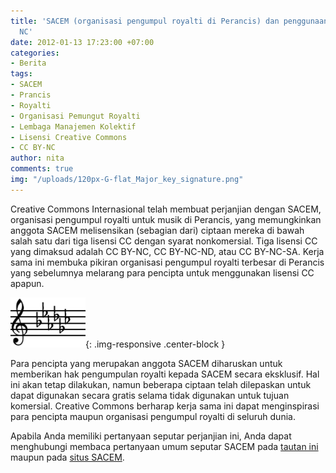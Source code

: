```yaml
---
title: 'SACEM (organisasi pengumpul royalti di Perancis) dan penggunaan #lisensiCC
  NC'
date: 2012-01-13 17:23:00 +07:00
categories:
- Berita
tags:
- SACEM
- Prancis
- Royalti
- Organisasi Pemungut Royalti
- Lembaga Manajemen Kolektif
- Lisensi Creative Commons
- CC BY-NC
author: nita
comments: true
img: "/uploads/120px-G-flat_Major_key_signature.png"
---
```


Creative Commons Internasional telah membuat perjanjian dengan SACEM, organisasi pengumpul royalti untuk musik di Perancis, yang memungkinkan anggota SACEM melisensikan (sebagian dari) ciptaan mereka di bawah salah satu dari tiga lisensi CC dengan syarat nonkomersial. Tiga lisensi CC yang dimaksud adalah CC BY-NC, CC BY-NC-ND, atau CC BY-NC-SA. Kerja sama ini membuka pikiran organisasi pengumpul royalti terbesar di Perancis yang sebelumnya melarang para pencipta untuk menggunakan lisensi CC apapun.

![120px-G-flat_Major_key_signature.png](/uploads/120px-G-flat_Major_key_signature.png){: .img-responsive .center-block }

Para pencipta yang merupakan anggota SACEM diharuskan untuk memberikan hak pengumpulan royalti kepada SACEM secara eksklusif. Hal ini akan tetap dilakukan, namun beberapa ciptaan telah dilepaskan untuk dapat digunakan secara gratis selama tidak digunakan untuk tujuan komersial. Creative Commons berharap kerja sama ini dapat menginspirasi para pencipta maupun organisasi pengumpul royalti di seluruh dunia.

Apabila Anda memiliki pertanyaan seputar perjanjian ini, Anda dapat menghubungi membaca pertanyaan umum seputar SACEM pada [tautan ini](http://wiki.creativecommons.org/SACEM-FAQ) maupun pada [situs SACEM](http://www.sacem.fr/cms/home/la-sacem/derniers-communiques-2011/sacem-creative-commons-signent-accord-diffusion-oeuvres).
